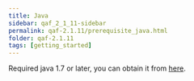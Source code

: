 ```yaml
---
title: Java
sidebar: qaf_2_1_11-sidebar
permalink: qaf-2.1.11/prerequisite_java.html
folder: qaf-2.1.11
tags: [getting_started]
---
```


Required java 1.7 or later, you can obtain it from [here](http://www.oracle.com/technetwork/java/javase/downloads/index.html).
